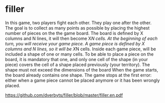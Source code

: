 # filler
In this game, two players fight each other. They play one after the other.
The goal is to collect as many points as possible by placing the highest number of
pieces on the the game board.
The board is defined by X columns and N lines, it will then become X*N cells.
At the beginning of each turn, you will receive your game piece.
A game piece is defined by X columns and N lines, so it will be X*N cells. Inside
each game piece, will be included a shape of one or many cells.
To be able to place a piece on the board, it is mandatory that one, and only one
cell of the shape (in your piece) covers the cell of a shape placed previously (your
territory).
The shape must not exceed the dimensions of the board
When the game starts, the board already contains one shape.
The game stops at the first error: either when a game piece cannot be placed
anymore or it has been wrongly placed.

https://github.com/dverbyts/filler/blob/master/filler.en.pdf
